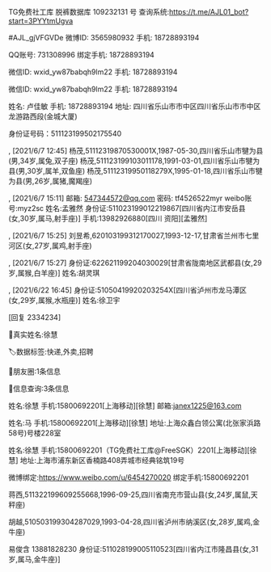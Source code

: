 TG免费社工库 脱裤数据库 109232131 号  查询系统:https://t.me/AJL01_bot?start=3PYYtmUgva

#AJL_gjVFGVDe
微博ID: 3565980932
手机: 18728893194

QQ账号: 731308996
绑定手机: 18728893194

微信ID: wxid_yw87babqh9lm22
手机: 18728893194

微信ID: wxid_yw87babqh9lm22
手机: 18728893194

姓名: 卢佳敏
手机: 18728893194
地址: 四川省乐山市市中区四川省乐山市市中区龙游路西段(金城大厦)

身份证号码：511123199502175540
 
, [2021/6/7 12:45]
杨茂,51112319870530001X,1987-05-30,四川省乐山市犍为县(男,34岁,属兔,双子座)
杨茂,511123199103011178,1991-03-01,四川省乐山市犍为县(男,30岁,属羊,双鱼座)
杨茂,51112319950118279X,1995-01-18,四川省乐山市犍为县(男,26岁,属猪,魔羯座)

, [2021/6/7 15:11]
邮箱: 547344572@qq.com
密码: tf4526522myr
weibo账号:myz2sc
姓名:孟雅然
身份证:511023199012219867[四川省内江市安岳县(女,30岁,属马,射手座)]
手机:13982926880[四川 资阳][孟雅然]

, [2021/6/7 15:25]
刘昱希,620103199312170027,1993-12-17,甘肃省兰州市七里河区(女,27岁,属鸡,射手座)

, [2021/6/7 15:27]
身份证:622621199204030029[甘肃省陇南地区武都县(女,29岁,属猴,白羊座)]
姓名:胡灵琪

, [2021/6/22 16:45]
身份证:51050419920203254X[四川省泸州市龙马潭区(女,29岁,属猴,水瓶座)]
姓名:徐卫宇

[回复 2334234]

👤真实姓名:徐慧

🏷数据标签:快递,外卖,招聘

🍩朋友圈:1条信息

🚀信息查询:3条信息

姓名:徐慧
手机:15800692201[上海移动][徐慧]
邮箱:janex1225@163.com

姓名:马
手机:15800692201[上海移动][徐慧]
地址:上海众鑫白领公寓(北张家浜路58号)号楼228室

姓名:徐慧
手机:15800692201（TG免费社工库@FreeSGK）2201[上海移动][徐慧]
地址:上海市浦东新区香楠路408弄城市经典铭筑19号

微博绑定:https://www.weibo.com/u/6454270020
绑定手机:15800692201

蒋西,511322199609255668,1996-09-25,四川省南充市营山县(女,24岁,属鼠,天秤座)

胡越,510503199304287029,1993-04-28,四川省泸州市纳溪区(女,28岁,属鸡,金牛座)

易俊含 13881828230 身份证:511028199005110523[四川省内江市隆昌县(女,31岁,属马,金牛座)]
